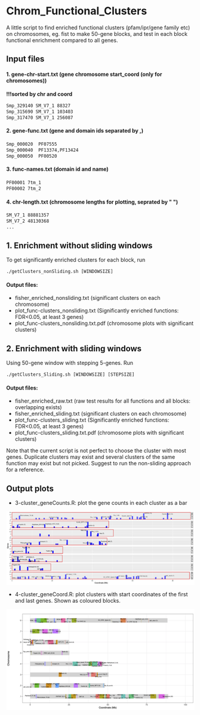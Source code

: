 # Chrom_Functional_Clusters
A little script to find enriched functional clusters (pfam/ipr/gene family etc) on chromosomes, eg. fist to make 50-gene blocks, and test in each block functional enrichment compared to all genes.

## Input files

#### 1. gene-chr-start.txt	(gene chromosome start_coord (only for chromosomes))

**!!!sorted by chr and coord**

~~~~~~
Smp_329140 SM_V7_1 88327
Smp_315690 SM_V7_1 103403
Smp_317470 SM_V7_1 256087
~~~~~~

#### 2. gene-func.txt (gene and domain ids separated by ,)

~~~~~~
Smp_000020	PF07555
Smp_000040	PF13374,PF13424
Smp_000050	PF00520
~~~~~~

#### 3. func-names.txt (domain id and name)

~~~~~~
PF00001	7tm_1
PF00002	7tm_2
~~~~~~

#### 4. chr-length.txt (chromosome lengths for plotting, seprated by " ")

~~~~~~
SM_V7_1 88881357
SM_V7_2 48130368
...
~~~~~~

## 1. Enrichment without sliding windows

To get significantly enriched clusters for each block, run 

    ./getClusters_nonSliding.sh [WINDOWSIZE]

#### Output files:

- fisher_enriched_nonsliding.txt (significant clusters on each chromosome)
- plot_func-clusters_nonsliding.txt (Significantly enriched functions: FDR<0.05, at least 3 genes)
- plot_func-clusters_nonsliding.txt.pdf (chromosome plots with significant clusters)



## 2. Enrichment with sliding windows

Using 50-gene window with stepping 5-genes. Run 

    ./getClusters_Sliding.sh [WINDOWSIZE] [STEPSIZE]

#### Output files:

- fisher_enriched_raw.txt (raw test results for all functions and all blocks: overlapping exists) 
- fisher_enriched_sliding.txt (significant clusters on each chromosome)
- plot_func-clusters_sliding.txt (Significantly enriched functions: FDR<0.05, at least 3 genes)
- plot_func-clusters_sliding.txt.pdf (chromosome plots with significant clusters)

Note that the current script is not perfect to choose the cluster with most genes. Duplicate clusters may exist and several clusters of the same function may exist but not picked. Suggest to run the non-sliding approach for a reference. 

## Output plots

- 3-cluster_geneCounts.R: plot the gene counts in each cluster as a bar

![geneCounts](example_cluster_geneCounts.png)

- 4-cluster_geneCoord.R: plot clusters with start coordinates of the first and last genes. Shown as coloured blocks.

![geneCoord](example_cluster_geneCoord.png)

